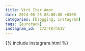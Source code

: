 ```yaml
---
title: Virt Iter Amor
date: 2024-05-25 08:00:00 +0300
categories: [blogging, instagram]
tags: [eurorack]
instagram_id:  C7ZrTKrhh1V 
---
```


{% include instagram.html %}